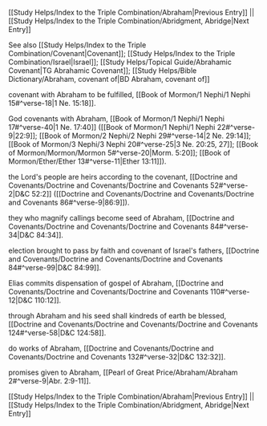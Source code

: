 [[Study Helps/Index to the Triple Combination/Abraham|Previous Entry]]  ||  [[Study Helps/Index to the Triple Combination/Abridgment, Abridge|Next Entry]]

 See also [[Study Helps/Index to the Triple Combination/Covenant|Covenant]]; [[Study Helps/Index to the Triple Combination/Israel|Israel]]; [[Study Helps/Topical Guide/Abrahamic Covenant|TG Abrahamic Covenant]]; [[Study Helps/Bible Dictionary/Abraham, covenant of|BD Abraham, covenant of]]

 covenant with Abraham to be fulfilled, [[Book of Mormon/1 Nephi/1 Nephi 15#^verse-18|1 Ne. 15:18]].

 God covenants with Abraham, [[Book of Mormon/1 Nephi/1 Nephi 17#^verse-40|1 Ne. 17:40]] ([[Book of Mormon/1 Nephi/1 Nephi 22#^verse-9|22:9]]; [[Book of Mormon/2 Nephi/2 Nephi 29#^verse-14|2 Ne. 29:14]]; [[Book of Mormon/3 Nephi/3 Nephi 20#^verse-25|3 Ne. 20:25, 27]]; [[Book of Mormon/Mormon/Mormon 5#^verse-20|Morm. 5:20]]; [[Book of Mormon/Ether/Ether 13#^verse-11|Ether 13:11]]).

 the Lord's people are heirs according to the covenant, [[Doctrine and Covenants/Doctrine and Covenants/Doctrine and Covenants 52#^verse-2|D&C 52:2]] ([[Doctrine and Covenants/Doctrine and Covenants/Doctrine and Covenants 86#^verse-9|86:9]]).

 they who magnify callings become seed of Abraham, [[Doctrine and Covenants/Doctrine and Covenants/Doctrine and Covenants 84#^verse-34|D&C 84:34]].

 election brought to pass by faith and covenant of Israel's fathers, [[Doctrine and Covenants/Doctrine and Covenants/Doctrine and Covenants 84#^verse-99|D&C 84:99]].

 Elias commits dispensation of gospel of Abraham, [[Doctrine and Covenants/Doctrine and Covenants/Doctrine and Covenants 110#^verse-12|D&C 110:12]].

 through Abraham and his seed shall kindreds of earth be blessed, [[Doctrine and Covenants/Doctrine and Covenants/Doctrine and Covenants 124#^verse-58|D&C 124:58]].

 do works of Abraham, [[Doctrine and Covenants/Doctrine and Covenants/Doctrine and Covenants 132#^verse-32|D&C 132:32]].

 promises given to Abraham, [[Pearl of Great Price/Abraham/Abraham 2#^verse-9|Abr. 2:9-11]].

[[Study Helps/Index to the Triple Combination/Abraham|Previous Entry]]  ||  [[Study Helps/Index to the Triple Combination/Abridgment, Abridge|Next Entry]]